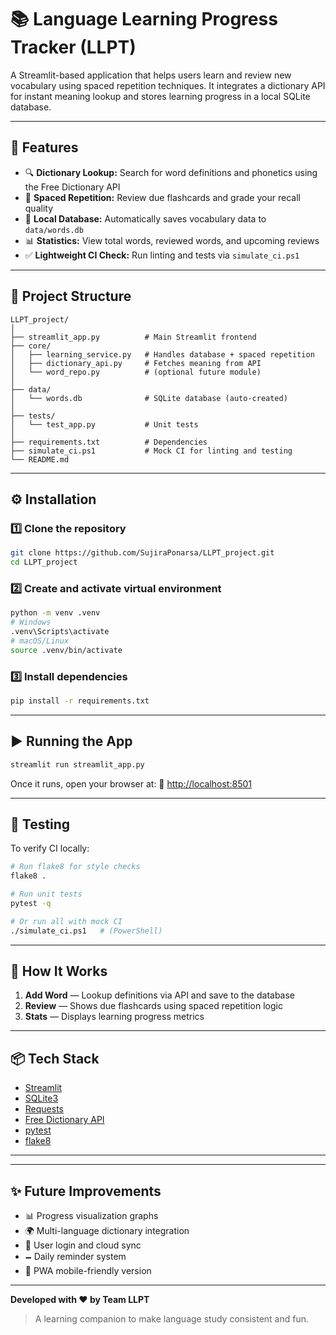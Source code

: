 # 📚 Language Learning Progress Tracker (LLPT)

A Streamlit-based application that helps users learn and review new vocabulary using spaced repetition techniques.
It integrates a dictionary API for instant meaning lookup and stores learning progress in a local SQLite database.

---

## 🚀 Features

* 🔍 **Dictionary Lookup:** Search for word definitions and phonetics using the Free Dictionary API
* 🧠 **Spaced Repetition:** Review due flashcards and grade your recall quality
* 💾 **Local Database:** Automatically saves vocabulary data to `data/words.db`
* 📊 **Statistics:** View total words, reviewed words, and upcoming reviews
* ✅ **Lightweight CI Check:** Run linting and tests via `simulate_ci.ps1`

---

## 🧬 Project Structure

```
LLPT_project/
│
├── streamlit_app.py          # Main Streamlit frontend
├── core/
│   ├── learning_service.py   # Handles database + spaced repetition
│   ├── dictionary_api.py     # Fetches meaning from API
│   └── word_repo.py          # (optional future module)
│
├── data/
│   └── words.db              # SQLite database (auto-created)
│
├── tests/
│   └── test_app.py           # Unit tests
│
├── requirements.txt          # Dependencies
├── simulate_ci.ps1           # Mock CI for linting and testing
└── README.md
```

---

## ⚙️ Installation

### 1️⃣ Clone the repository

```bash
git clone https://github.com/SujiraPonarsa/LLPT_project.git
cd LLPT_project
```

### 2️⃣ Create and activate virtual environment

```bash
python -m venv .venv
# Windows
.venv\Scripts\activate
# macOS/Linux
source .venv/bin/activate
```

### 3️⃣ Install dependencies

```bash
pip install -r requirements.txt
```

---

## ▶️ Running the App

```bash
streamlit run streamlit_app.py
```

Once it runs, open your browser at:
🔗 [http://localhost:8501](http://localhost:8501)

---

## 🧪 Testing

To verify CI locally:

```bash
# Run flake8 for style checks
flake8 .

# Run unit tests
pytest -q

# Or run all with mock CI
./simulate_ci.ps1   # (PowerShell)
```

---

## 🧠 How It Works

1. **Add Word** — Lookup definitions via API and save to the database
2. **Review** — Shows due flashcards using spaced repetition logic
3. **Stats** — Displays learning progress metrics

---

## 📦 Tech Stack

* [Streamlit](https://streamlit.io/)
* [SQLite3](https://www.sqlite.org/)
* [Requests](https://pypi.org/project/requests/)
* [Free Dictionary API](https://dictionaryapi.dev/)
* [pytest](https://pytest.org/)
* [flake8](https://flake8.pycqa.org/)

---

---

## ✨ Future Improvements

* 📊 Progress visualization graphs
* 🌍 Multi-language dictionary integration
* 🧩 User login and cloud sync
* 🗕 Daily reminder system
* 📱 PWA mobile-friendly version

---

**Developed with ❤️ by Team LLPT**

> A learning companion to make language study consistent and fun.
